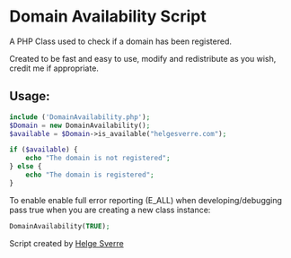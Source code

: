 Domain Availability Script
===================

A PHP Class used to check if a domain has been registered.

Created to be fast and easy to use, modify and redistribute as you wish, credit me if appropriate.


## Usage:

```php
include ('DomainAvailability.php');  
$Domain = new DomainAvailability();
$available = $Domain->is_available("helgesverre.com");

if ($available) {
    echo "The domain is not registered";
} else {
    echo "The domain is registered";
}
```

To enable enable full error reporting (E_ALL) when developing/debugging pass true when you are creating a new class instance:

```PHP
DomainAvailability(TRUE);
``` 

Script created by [Helge Sverre](https://helgesverre.com)
